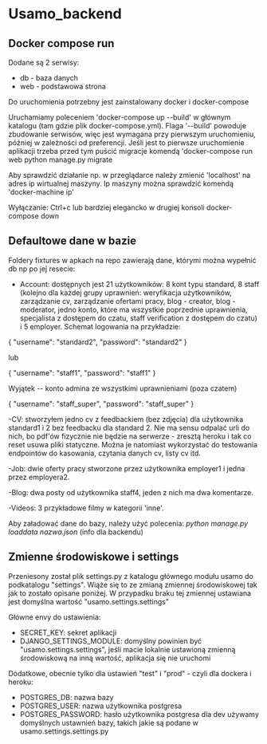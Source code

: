 # Usamo_backend

## Docker compose run
Dodane są 2 serwisy: 
 - db - baza danych
 - web - podstawowa strona

Do uruchomienia potrzebny jest zainstalowany docker i docker-compose

Uruchamiamy poleceniem 'docker-compose up --build' w głównym katalogu (tam gdzie plik docker-compose.yml). Flaga '--build' powoduje zbudowanie serwisów, więc jest wymagana przy pierwszym uruchomieniu, później w zależności od preferencji.
Jeśli jest to pierwsze uruchomienie aplikacji trzeba przed tym puścić migracje komendą 'docker-compose run web python manage.py migrate

Aby sprawdzić działanie np. w przeglądarce należy zmienić 'localhost' na adres ip wirtualnej maszyny. Ip maszyny można sprawdzić komendą 'docker-machine ip'

Wyłączanie: Ctrl+c lub bardziej elegancko w drugiej konsoli docker-compose down

## Defaultowe dane w bazie

Foldery fixtures w apkach na repo zawierają dane, którymi można wypełnić db np po jej resecie: 
 - Account: dostępnych jest 21 użytkowników: 8 kont typu standard, 8 staff (kolejno dla każdej grupy uprawnień: weryfikacja użytkowników, zarządzanie cv, zarządzanie ofertami pracy, blog - creator, blog - moderator, jedno konto, które ma wszystkie poprzednie uprawnienia, specjalista z dostępem do czatu, staff verification z dostępem do czatu) i 5 employer. Schemat logowania na przykładzie:

{
   "username": "standard2",
   "password": "standard2"
}

lub

{
   "username": "staff1",
   "password": "staff1"
}

Wyjątek -- konto admina ze wszystkimi uprawnieniami (poza czatem)

{
   "username": "staff_super",
   "password": "staff_super"
}

-CV: stworzyłem jedno cv z feedbackiem (bez zdjęcia) dla użytkownika standard1 i 2 bez feedbacku dla standard 2. Nie ma sensu odpalać urli do nich, bo pdf'ów fizycznie nie będzie na serwerze - zresztą heroku i tak co reset usuwa pliki statyczne. Można je natomiast wykorzystać do testowania endpointów do kasowania, czytania danych cv, listy cv itd. 

-Job: dwie oferty pracy stworzone przez użytkownika employer1 i jedna przez employera2. 

-Blog: dwa posty od użytkownika staff4, jeden z nich ma dwa komentarze.

-Videos: 3 przykładowe filmy w kategorii 'inne'.

Aby załadować dane do bazy, należy użyć polecenia: *python manage.py loaddata nazwa.json* (info dla backendu)

## Zmienne środowiskowe i settings

Przeniesony został plik settings.py z katalogu głównego modułu usamo do podkatalogu "settings". Wiąże się to ze zmianą zmiennej środowiskowej tak jak to zostało opisane poniżej. W przypadku braku tej zmiennej ustawiana jest domyślna wartość "usamo.settings.settings"

Główne envy do ustawienia:

- SECRET_KEY: sekret aplikacji
- DJANGO_SETTINGS_MODULE: domyślny powinien być "usamo.settings.settings", jeśli macie lokalnie ustawioną zmienną środowiskową na inną wartość, aplikacja się nie uruchomi

Dodatkowe, obecnie tylko dla ustawień "test" i "prod" - czyli dla dockera i heroku:
- POSTGRES_DB: nazwa bazy
- POSTGRES_USER: nazwa użytkownika postgresa
- POSTGRES_PASSWORD: hasło użytkownika postgresa
dla dev używamy domyślnych ustawnień bazy, takich jakie są podane w usamo.settings.settings.py

